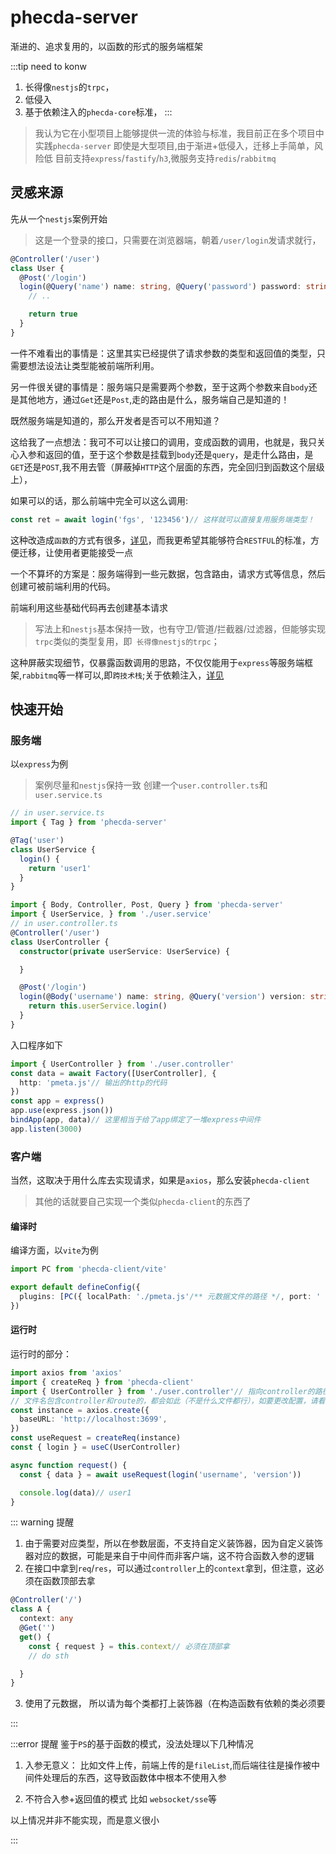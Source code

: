 # phecda-server
渐进的、追求复用的，以函数的形式的服务端框架


:::tip need to konw
1. 长得像`nestjs`的`trpc`，
2. 低侵入
3. 基于依赖注入的`phecda-core`标准，
:::

> 我认为它在小型项目上能够提供一流的体验与标准，我目前正在多个项目中实践`phecda-server`
> 即使是大型项目,由于渐进+低侵入，迁移上手简单，风险低
> 目前支持`express`/`fastify`/`h3`,微服务支持`redis`/`rabbitmq`


## 灵感来源
先从一个`nestjs`案例开始
> 这是一个登录的接口，只需要在浏览器端，朝着`/user/login`发请求就行，

```ts
@Controller('/user')
class User {
  @Post('/login')
  login(@Query('name') name: string, @Query('password') password: string) { // 仔细看这一行！
    // ..

    return true
  }
}
```
一件不难看出的事情是：这里其实已经提供了请求参数的类型和返回值的类型，只需要想法设法让类型能被前端所利用。

另一件很关键的事情是：服务端只是需要两个参数，至于这两个参数来自`body`还是其他地方，通过`Get`还是`Post`,走的路由是什么，服务端自己是知道的！

既然服务端是知道的，那么开发者是否可以不用知道？

这给我了一点想法：我可不可以让接口的调用，变成函数的调用，也就是，我只关心入参和返回的值，至于这个参数是挂载到`body`还是`query`，是走什么路由，是`GET`还是`POST`,我不用去管（屏蔽掉`HTTP`这个层面的东西，完全回归到函数这个层级上），

如果可以的话，那么前端中完全可以这么调用:

```ts
const ret = await login('fgs', '123456')// 这样就可以直接复用服务端类型！
```
这种改造成`函数`的方式有很多，[详见](./compare.md)，而我更希望其能够符合`RESTFUL`的标准，方便迁移，让使用者更能接受一点

一个不算坏的方案是：服务端得到一些元数据，包含路由，请求方式等信息，然后创建可被前端利用的代码。

前端利用这些基础代码再去创建基本请求

> 写法上和`nestjs`基本保持一致，也有守卫/管道/拦截器/过滤器，但能够实现`trpc`类似的类型复用，即` 长得像nestjs的trpc`；

这种屏蔽实现细节，仅暴露函数调用的思路，不仅仅能用于`express`等服务端框架,`rabbitmq`等一样可以,即`跨技术栈`;关于依赖注入，[详见](./nestjs.md)


## 快速开始

### 服务端
以`express`为例
> 案例尽量和`nestjs`保持一致
创建一个`user.controller.ts`和`user.service.ts`

```ts
// in user.service.ts
import { Tag } from 'phecda-server'

@Tag('user')
class UserService {
  login() {
    return 'user1'
  }
}
```
```ts
import { Body, Controller, Post, Query } from 'phecda-server'
import { UserService, } from './user.service'
// in user.controller.ts
@Controller('/user')
class UserController {
  constructor(private userService: UserService) {

  }

  @Post('/login')
  login(@Body('username') name: string, @Query('version') version: string) { // 即`/login?version=xx` 请求体为{username:'xx'}
    return this.userService.login()
  }
}
```

入口程序如下
```ts
import { UserController } from './user.controller'
const data = await Factory([UserController], {
  http: 'pmeta.js'// 输出的http的代码
})
const app = express()
app.use(express.json())
bindApp(app, data)// 这里相当于给了app绑定了一堆express中间件
app.listen(3000)
```

### 客户端
当然，这取决于用什么库去实现请求，如果是`axios`，那么安装`phecda-client`
> 其他的话就要自己实现一个类似`phecda-client`的东西了
#### 编译时
编译方面，以`vite`为例
```ts
import PC from 'phecda-client/vite'

export default defineConfig({
  plugins: [PC({ localPath: './pmeta.js'/** 元数据文件的路径 */, port: ' http://localhost:3699/', })],
})
```

#### 运行时
运行时的部分：
```ts
import axios from 'axios'
import { createReq } from 'phecda-client'
import { UserController } from './user.controller'// 指向controller的路径！这里只是用它的类型，不是真的引入了Controller，
// 文件名包含controller和route的，都会如此（不是什么文件都行），如要更改配置，请看插件的配置项
const instance = axios.create({
  baseURL: 'http://localhost:3699',
})
const useRequest = createReq(instance)
const { login } = useC(UserController)

async function request() {
  const { data } = await useRequest(login('username', 'version'))

  console.log(data)// user1
}
```
::: warning 提醒

1. 由于需要对应类型，所以在参数层面，不支持自定义装饰器，因为自定义装饰器对应的数据，可能是来自于中间件而非客户端，这不符合函数入参的逻辑
2. 在接口中拿到`req`/`res`，可以通过`controller`上的`context`拿到，但注意，这必须在函数顶部去拿
```ts
@Controller('/')
class A {
  context: any
  @Get('')
  get() {
    const { request } = this.context// 必须在顶部拿
    // do sth

  }
}
```
3. 使用了元数据， 所以请为每个类都打上装饰器（在构造函数有依赖的类必须要

:::

:::error 提醒
鉴于`PS`的基于函数的模式，没法处理以下几种情况

1. 入参无意义：
   比如文件上传，前端上传的是`fileList`,而后端往往是操作被中间件处理后的东西，这导致函数体中根本不使用入参

2. 不符合入参+返回值的模式
   比如 `websocket/sse`等

以上情况并非不能实现，而是意义很小

:::